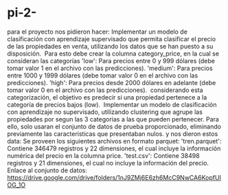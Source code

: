 # pi-2-
para el proyecto nos pidieron hacer:
Implementar un modelo de clasificación con aprendizaje supervisado que permita clasificar el precio de las propiedades en venta, utilizando los datos que se han puesto a su disposición. ​ Para esto debe crear la columna category_price, en la cual se consideran las categorías
'low': Para precios entre 0 y 999 dólares (debe tomar valor 1 en el archivo con las predicciones).
'medium': Para precios entre 1000 y 1999 dólares (debe tomar valor 0 en el archivo con las predicciones).
'high': Para precios desde 2000 dólares en adelante (debe tomar valor 0 en el archivo con las predicciones). ​ considerando esta categorización, el objetivo es predecir si una propiedad pertenece a la categoría de precios bajos (low). ​
Implementar un modelo de clasificación con aprendizaje no supervisado, utilizando clustering que agrupe las propiedades por segun las 3 categorias a las que pueden pertenecer. Para ello, solo usaran el conjunto de datos de prueba proporcionado, eliminando previamente las caracteristicas que presentaban nulos. 
y nos dieron estos data:
Se proveen los siguientes archivos en formato parquet:
'tren.parquet': Contiene 346479 registros y 22 dimensiones, el cual incluye la información numérica del precio en la columna price.
'test.csv': Contiene 38498 registros y 21 dimensiones, el cual no incluye la información del precio.
Enlace al conjunto de datos: https://drive.google.com/drive/folders/1nJ9ZMj6E6zh6McC9NwCA6KopfUIOG_1O 
